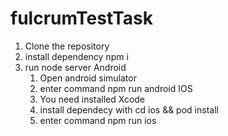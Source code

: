 # fulcrumTestTask

1. Clone the repository
2. install dependency npm i
3. run node server
  Android
   1. Open android simulator
   2. enter command npm run android
  IOS
   1. You need installed Xcode
   2. install dependecy with cd ios && pod install
   3. enter command npm run ios
